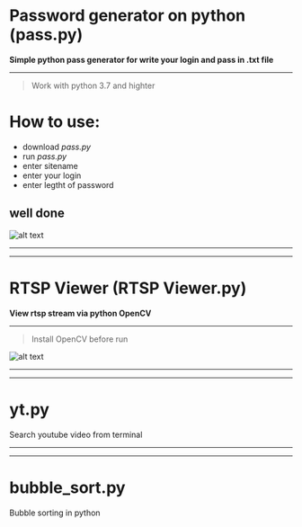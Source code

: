 # Password generator on python (pass.py)
__Simple python pass generator for write your login and pass in .txt file__
____
> Work with python 3.7 and highter

# How to use:
+ download *pass.py*
+ run *pass.py*
+ enter sitename
+ enter your login
+ enter legtht of password

## well done

![alt text](https://sun9-10.userapi.com/c858128/v858128173/20bdf9/OT4J9pleVqc.jpg)


____
____
# RTSP Viewer (RTSP Viewer.py)
__View rtsp stream via python OpenCV__
____
> Install OpenCV before run

![alt text](https://i.piccy.info/i9/6ec1d5989a7b0559634ed2822a988ad2/1605011506/74686/1404704/55181photo_2020_11_09_12_52_44.jpg)


____
____
# yt.py
Search youtube video from terminal

____
____
# bubble_sort.py
Bubble sorting in python
